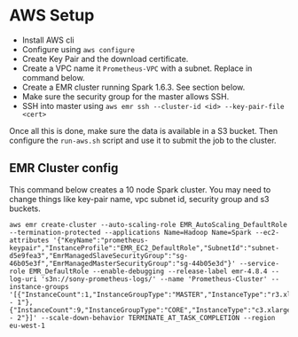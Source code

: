 # AWS Setup

- Install AWS cli
- Configure using `aws configure`
- Create Key Pair and the download certificate.
- Create a VPC name it `Prometheus-VPC` with a subnet. Replace in command below.
- Create a EMR cluster running Spark 1.6.3. See section below.
- Make sure the security group for the master allows SSH.
- SSH into master using `aws emr ssh --cluster-id <id> --key-pair-file <cert>`

Once all this is done, make sure the data is available in a S3 bucket.
Then configure the `run-aws.sh` script and use it to submit the job to the cluster.

## EMR Cluster config
This command below creates a 10 node Spark cluster. You may need to change things like key-pair name, vpc subnet id, security group and s3 buckets.
```
aws emr create-cluster --auto-scaling-role EMR_AutoScaling_DefaultRole --termination-protected --applications Name=Hadoop Name=Spark --ec2-attributes '{"KeyName":"prometheus-keypair","InstanceProfile":"EMR_EC2_DefaultRole","SubnetId":"subnet-d5e9fea3","EmrManagedSlaveSecurityGroup":"sg-46b05e3f","EmrManagedMasterSecurityGroup":"sg-44b05e3d"}' --service-role EMR_DefaultRole --enable-debugging --release-label emr-4.8.4 --log-uri 's3n://sony-prometheus-logs/' --name 'Prometheus-Cluster' --instance-groups '[{"InstanceCount":1,"InstanceGroupType":"MASTER","InstanceType":"r3.xlarge","Name":"Master - 1"},{"InstanceCount":9,"InstanceGroupType":"CORE","InstanceType":"c3.xlarge","Name":"Core - 2"}]' --scale-down-behavior TERMINATE_AT_TASK_COMPLETION --region eu-west-1
```
